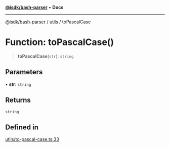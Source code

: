 [**@isdk/bash-parser**](../../../README.md) • **Docs**

***

[@isdk/bash-parser](../../../globals.md) / [utils](../README.md) / toPascalCase

# Function: toPascalCase()

> **toPascalCase**(`str`): `string`

## Parameters

• **str**: `string`

## Returns

`string`

## Defined in

[utils/to-pascal-case.ts:33](https://github.com/mattiasrunge/bash-parser/blob/98089d9104089a44eb5db425f3c3a8de14075f75/src/utils/to-pascal-case.ts#L33)
